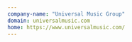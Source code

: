```yaml
---
company-name: "Universal Music Group"
domain: universalmusic.com
home: https://www.universalmusic.com/
---
```





